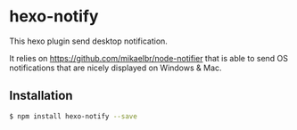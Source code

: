# hexo-notify

This hexo plugin send desktop notification.

It relies on https://github.com/mikaelbr/node-notifier that is able to send OS notifications that are nicely displayed on Windows & Mac.

## Installation

``` bash
$ npm install hexo-notify --save
```

